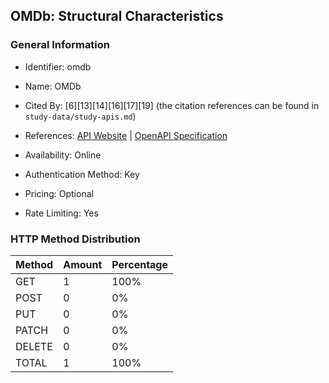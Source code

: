## OMDb: Structural Characteristics

### General Information

- Identifier: omdb

- Name: OMDb

- Cited By: [6][13][14][16][17][19] (the citation references can be found in `study-data/study-apis.md`)

- References: [API Website](https://www.omdbapi.com) | [OpenAPI Specification](https://github.com/Mermade/openapi-definitions/blob/master/OMDb/swagger.json)

- Availability: Online

- Authentication Method: Key

- Pricing: Optional

- Rate Limiting: Yes

### HTTP Method Distribution

| Method | Amount | Percentage |
|--------|--------|------------|
| GET | 1 | 100% |
| POST | 0 | 0% |
| PUT | 0 | 0% |
| PATCH | 0 | 0% |
| DELETE | 0 | 0% |
| TOTAL | 1 | 100% |
